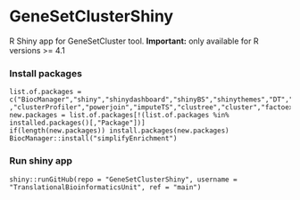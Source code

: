# GeneSetClusterShiny
R Shiny app for GeneSetCluster tool. **Important:** only available for R versions >= 4.1

### Install packages
```
list.of.packages = c("BiocManager","shiny","shinydashboard","shinyBS","shinythemes","DT","ggplot2","htmltools","shinyjs","ggnewscale","ggtree","GO.db","reshape2"
,"clusterProfiler","powerjoin","imputeTS","clustree","cluster","factoextra","GGally","shinyWidgets","org.Hs.eg.db","org.Mm.eg.db","dplyr","limma","stringr","shinyalert","jsonlite","doParallel","parallel","httr","utils","readxl","pbapply","RColorBrewer","patchwork","gridExtra","pheatmap","ggplotify","cowplot","simplifyEnrichment","GetoptLong","ggwordcloud","ComplexHeatmap","colorRamp2")
new.packages = list.of.packages[!(list.of.packages %in% installed.packages()[,"Package"])]
if(length(new.packages)) install.packages(new.packages)
BiocManager::install("simplifyEnrichment")
```

### Run shiny app
```
shiny::runGitHub(repo = "GeneSetClusterShiny", username = "TranslationalBioinformaticsUnit", ref = "main")
```
